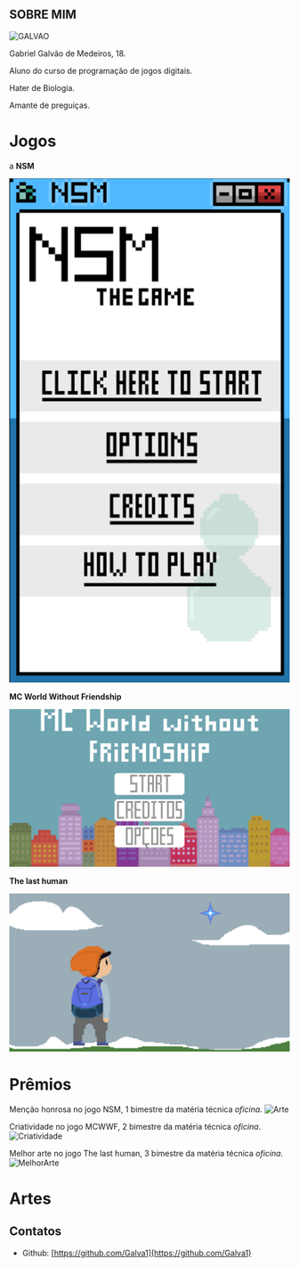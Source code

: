## SOBRE MIM

![GALVAO](https://cdn-images-1.medium.com/max/960/0*RcfwM4cBC_nHjvMa.)

Gabriel Galvão de Medeiros, 18.

Aluno do curso de programação de jogos digitais.

Hater de Biologia.

Amante de preguiças.

# Jogos
a
**NSM**

<a href="https://lemuelmarques.github.io/NSMTHEGAME/" target="_blank"> ![Imagem1](NSM.png) </a>

**MC World Without Friendship**

<a href="https://ronaque.github.io/MCWWF/" target="_blank"> ![Imagem2](MCWWF.png) </a>

**The last human**

<a href="https://galva1.github.io/LH/" target="_blank"> ![Imagem3](TheLastHuman.png) </a>

# Prêmios
Menção honrosa no jogo NSM, 1 bimestre da matéria técnica _oficina_.
![Arte](https://marcelomesmo.com/assets/img/oficina/mencao.png)

Criatividade no jogo MCWWF, 2 bimestre da matéria técnica _oficina_.
![Criatividade](https://marcelomesmo.com/assets/img/oficina/criatividade.png)

Melhor arte no jogo The last human, 3 bimestre da matéria técnica _oficina_.
![MelhorArte](https://marcelomesmo.com/assets/img/oficina/arte.png)


# Artes




## Contatos

- Github: [https://github.com/Galva1](https://github.com/Galva1)
